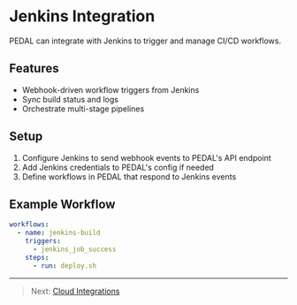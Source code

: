 # Jenkins Integration

PEDAL can integrate with Jenkins to trigger and manage CI/CD workflows.

## Features
- Webhook-driven workflow triggers from Jenkins
- Sync build status and logs
- Orchestrate multi-stage pipelines

## Setup
1. Configure Jenkins to send webhook events to PEDAL's API endpoint
2. Add Jenkins credentials to PEDAL's config if needed
3. Define workflows in PEDAL that respond to Jenkins events

## Example Workflow
```yaml
workflows:
  - name: jenkins-build
    triggers:
      - jenkins_job_success
    steps:
      - run: deploy.sh
```

---

> Next: [Cloud Integrations](cloud.md) 